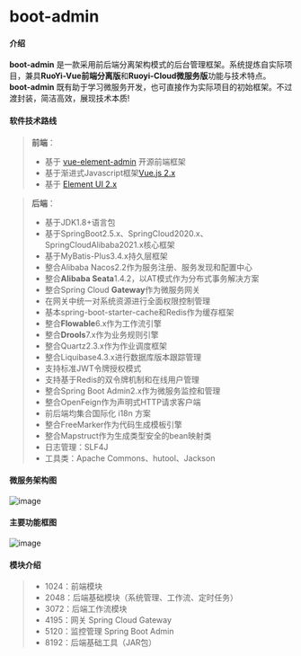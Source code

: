 # boot-admin

#### 介绍

**boot-admin** 是一款采用前后端分离架构模式的后台管理框架。系统提炼自实际项目，兼具**RuoYi-Vue前端分离版**和**Ruoyi-Cloud微服务版**功能与技术特点。
**boot-admin** 既有助于学习微服务开发，也可直接作为实际项目的初始框架。不过渡封装，简洁高效，展现技术本质!

#### 软件技术路线

>**前端**：
> * 基于 [vue-element-admin](https://panjiachen.gitee.io/vue-element-admin-site/zh/) 开源前端框架
> * 基于渐进式Javascript框架[Vue.js 2.x](https://v2.cn.vuejs.org/)
> * 基于 [Element UI 2.x](https://element.eleme.cn/#/zh-CN)

>**后端**：
>* 基于JDK1.8+语言包
>* 基于SpringBoot2.5.x、SpringCloud2020.x、SpringCloudAlibaba2021.x核心框架
>* 基于MyBatis-Plus3.4.x持久层框架
>* 整合Alibaba Nacos2.2作为服务注册、服务发现和配置中心
>* 整合**Alibaba Seata**1.4.2，以AT模式作为分布式事务解决方案
>* 整合Spring Cloud **Gateway**作为微服务网关
>* 在网关中统一对系统资源进行全面权限控制管理
>* 基本spring-boot-starter-cache和Redis作为缓存框架
>* 整合**Flowable**6.x作为工作流引擎
>* 整合**Drools**7.x作为业务规则引擎
>* 整合Quartz2.3.x作为作业调度框架
>* 整合Liquibase4.3.x进行数据库版本跟踪管理
>* 支持标准JWT令牌授权模式
>* 支持基于Redis的双令牌机制和在线用户管理
>* 整合Spring Boot Admin2.x作为微服务监控和管理
>* 整合OpenFeign作为声明式HTTP请求客户端
>* 前后端均集合国际化 i18n 方案
>* 整合FreeMarker作为代码生成模板引擎
>* 整合Mapstruct作为生成类型安全的bean映射类
>* 日志管理：SLF4J
>* 工具类：Apache Commons、hutool、Jackson


#### 微服务架构图

![image](https://gitee.com/soft1314/boot-admin-vue/raw/master/arch.png)

#### 主要功能框图

![image](https://gitee.com/soft1314/boot-admin-vue/raw/master/func.png)

#### 模块介绍

>*   1024：前端模块
>*   2048：后端基础模块（系统管理、工作流、定时任务）
>*   3072：后端工作流模块
>*   4195：网关 Spring Cloud Gateway
>*   5120：监控管理 Spring Boot Admin
>*   8192：后端基础工具（JAR包）

